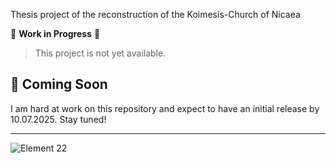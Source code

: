 Thesis project of the reconstruction of the Koimesis-Church of Nicaea

🚧 **Work in Progress** 🚧

> This project is not yet available.


## 📅 Coming Soon


I am hard at work on this repository and expect to have an initial release by 10.07.2025. Stay tuned!

---
![Element 22](https://github.com/user-attachments/assets/baf1a938-6e01-4dd2-a0e7-fad53779917a)

